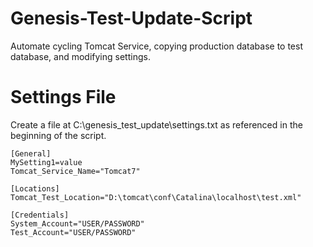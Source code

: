 # Genesis-Test-Update-Script
Automate cycling Tomcat Service, copying production database to test database, and modifying settings.

# Settings File
Create a file at C:\genesis_test_update\settings.txt as referenced in the beginning of the script.

```
[General]
MySetting1=value
Tomcat_Service_Name="Tomcat7"

[Locations]
Tomcat_Test_Location="D:\tomcat\conf\Catalina\localhost\test.xml"

[Credentials]
System_Account="USER/PASSWORD"
Test_Account="USER/PASSWORD"
```
